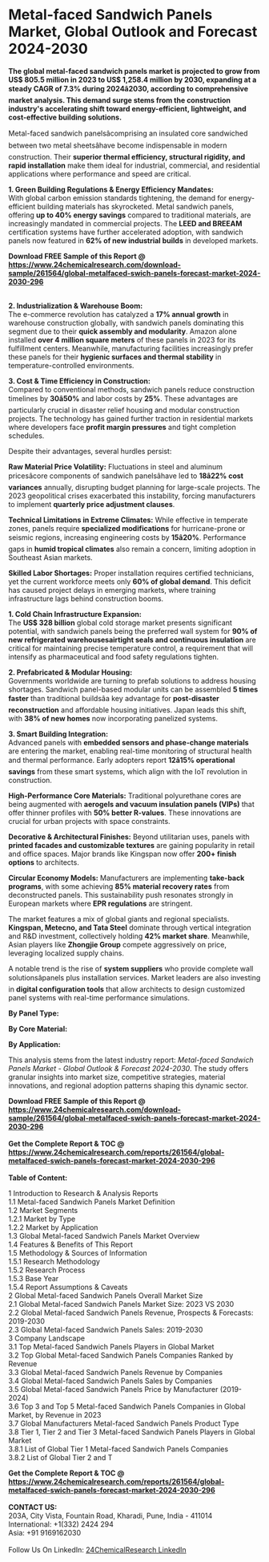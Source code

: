 <h1>Metal-faced Sandwich Panels Market, Global Outlook and Forecast 2024-2030</h1><p><strong>The global metal-faced sandwich panels market is projected to grow from <strong>US$ 805.5 million in 2023 to <strong>US$ 1,258.4 million by 2030</strong>, expanding at a steady <strong>CAGR of 7.3% during 2024â2030</strong>, according to comprehensive market analysis. This demand surge stems from the construction industry's accelerating shift toward <strong>energy-efficient, lightweight, and cost-effective</strong> building solutions.</strong></strong></p><p>Metal-faced sandwich panelsâcomprising an insulated core sandwiched between two metal sheetsâhave become indispensable in modern construction. Their <strong>superior thermal efficiency, structural rigidity, and rapid installation</strong> make them ideal for industrial, commercial, and residential applications where performance and speed are critical.</p><p><strong>1. Green Building Regulations &amp; Energy Efficiency Mandates:</strong><br>
With global carbon emission standards tightening, the demand for energy-efficient building materials has skyrocketed. Metal sandwich panels, offering <strong>up to 40% energy savings</strong> compared to traditional materials, are increasingly mandated in commercial projects. The <strong>LEED and BREEAM</strong> certification systems have further accelerated adoption, with sandwich panels now featured in <strong>62% of new industrial builds</strong> in developed markets.</p><div><b>Download FREE Sample of this Report @ 
            <a href="https://www.24chemicalresearch.com/download-sample/261564/global-metalfaced-swich-panels-forecast-market-2024-2030-296">
            https://www.24chemicalresearch.com/download-sample/261564/global-metalfaced-swich-panels-forecast-market-2024-2030-296</a></b></div><br><p><strong>2. Industrialization &amp; Warehouse Boom:</strong><br>
The e-commerce revolution has catalyzed a <strong>17% annual growth</strong> in warehouse construction globally, with sandwich panels dominating this segment due to their <strong>quick assembly and modularity</strong>. Amazon alone installed <strong>over 4 million square meters</strong> of these panels in 2023 for its fulfillment centers. Meanwhile, manufacturing facilities increasingly prefer these panels for their <strong>hygienic surfaces and thermal stability</strong> in temperature-controlled environments.</p><p><strong>3. Cost &amp; Time Efficiency in Construction:</strong><br>
Compared to conventional methods, sandwich panels reduce construction timelines by <strong>30â50%</strong> and labor costs by <strong>25%</strong>. These advantages are particularly crucial in disaster relief housing and modular construction projects. The technology has gained further traction in residential markets where developers face <strong>profit margin pressures</strong> and tight completion schedules.</p><p>Despite their advantages, several hurdles persist:</p><p><strong>Raw Material Price Volatility:</strong> Fluctuations in steel and aluminum pricesâcore components of sandwich panelsâhave led to <strong>18â22% cost variances</strong> annually, disrupting budget planning for large-scale projects. The 2023 geopolitical crises exacerbated this instability, forcing manufacturers to implement <strong>quarterly price adjustment clauses</strong>.</p><p><strong>Technical Limitations in Extreme Climates:</strong> While effective in temperate zones, panels require <strong>specialized modifications</strong> for hurricane-prone or seismic regions, increasing engineering costs by <strong>15â20%</strong>. Performance gaps in <strong>humid tropical climates</strong> also remain a concern, limiting adoption in Southeast Asian markets.</p><p><strong>Skilled Labor Shortages:</strong> Proper installation requires certified technicians, yet the current workforce meets only <strong>60% of global demand</strong>. This deficit has caused project delays in emerging markets, where training infrastructure lags behind construction booms.</p><p><strong>1. Cold Chain Infrastructure Expansion:</strong><br>
The <strong>US$ 328 billion</strong> global cold storage market presents significant potential, with sandwich panels being the preferred wall system for <strong>90% of new refrigerated warehousesairtight seals and continuous insulation</strong> are critical for maintaining precise temperature control, a requirement that will intensify as pharmaceutical and food safety regulations tighten.</p><p><strong>2. Prefabricated &amp; Modular Housing:</strong><br>
Governments worldwide are turning to prefab solutions to address housing shortages. Sandwich panel-based modular units can be assembled <strong>5 times faster</strong> than traditional buildsâa key advantage for <strong>post-disaster reconstruction</strong> and affordable housing initiatives. Japan leads this shift, with <strong>38% of new homes</strong> now incorporating panelized systems.</p><p><strong>3. Smart Building Integration:</strong><br>
Advanced panels with <strong>embedded sensors and phase-change materials</strong> are entering the market, enabling real-time monitoring of structural health and thermal performance. Early adopters report <strong>12â15% operational savings</strong> from these smart systems, which align with the IoT revolution in construction.</p><p><strong>High-Performance Core Materials:</strong> Traditional polyurethane cores are being augmented with <strong>aerogels and vacuum insulation panels (VIPs)</strong> that offer thinner profiles with <strong>50% better R-values</strong>. These innovations are crucial for urban projects with space constraints.</p><p><strong>Decorative &amp; Architectural Finishes:</strong> Beyond utilitarian uses, panels with <strong>printed facades and customizable textures</strong> are gaining popularity in retail and office spaces. Major brands like Kingspan now offer <strong>200+ finish options</strong> to architects.</p><p><strong>Circular Economy Models:</strong> Manufacturers are implementing <strong>take-back programs</strong>, with some achieving <strong>85% material recovery rates</strong> from deconstructed panels. This sustainability push resonates strongly in European markets where <strong>EPR regulations</strong> are stringent.</p><p>The market features a mix of global giants and regional specialists. <strong>Kingspan, Metecno, and Tata Steel</strong> dominate through vertical integration and R&amp;D investment, collectively holding <strong>42% market share</strong>. Meanwhile, Asian players like <strong>Zhongjie Group</strong> compete aggressively on price, leveraging localized supply chains.</p><p>A notable trend is the rise of <strong>system suppliers</strong> who provide complete wall solutionsâpanels plus installation services. Market leaders are also investing in <strong>digital configuration tools</strong> that allow architects to design customized panel systems with real-time performance simulations.</p><p><strong>By Panel Type:</strong></p><p><strong>By Core Material:</strong></p><p><strong>By Application:</strong></p><p>This analysis stems from the latest industry report: <em>Metal-faced Sandwich Panels Market - Global Outlook &amp; Forecast 2024-2030</em>. The study offers granular insights into market size, competitive strategies, material innovations, and regional adoption patterns shaping this dynamic sector.</p><div><b>Download FREE Sample of this Report @ 
            <a href="https://www.24chemicalresearch.com/download-sample/261564/global-metalfaced-swich-panels-forecast-market-2024-2030-296">
            https://www.24chemicalresearch.com/download-sample/261564/global-metalfaced-swich-panels-forecast-market-2024-2030-296</a></b></div><br><div><b>Get the Complete Report & TOC @ 
            <a href="https://www.24chemicalresearch.com/reports/261564/global-metalfaced-swich-panels-forecast-market-2024-2030-296">
            https://www.24chemicalresearch.com/reports/261564/global-metalfaced-swich-panels-forecast-market-2024-2030-296</a></b></div><br>
            <b>Table of Content:</b><p>1 Introduction to Research & Analysis Reports<br />
    1.1 Metal-faced Sandwich Panels Market Definition<br />
    1.2 Market Segments<br />
        1.2.1 Market by Type<br />
        1.2.2 Market by Application<br />
    1.3 Global Metal-faced Sandwich Panels Market Overview<br />
    1.4 Features & Benefits of This Report<br />
    1.5 Methodology & Sources of Information<br />
        1.5.1 Research Methodology<br />
        1.5.2 Research Process<br />
        1.5.3 Base Year<br />
        1.5.4 Report Assumptions & Caveats<br />
2 Global Metal-faced Sandwich Panels Overall Market Size<br />
    2.1 Global Metal-faced Sandwich Panels Market Size: 2023 VS 2030<br />
    2.2 Global Metal-faced Sandwich Panels Revenue, Prospects & Forecasts: 2019-2030<br />
    2.3 Global Metal-faced Sandwich Panels Sales: 2019-2030<br />
3 Company Landscape<br />
    3.1 Top Metal-faced Sandwich Panels Players in Global Market<br />
    3.2 Top Global Metal-faced Sandwich Panels Companies Ranked by Revenue<br />
    3.3 Global Metal-faced Sandwich Panels Revenue by Companies<br />
    3.4 Global Metal-faced Sandwich Panels Sales by Companies<br />
    3.5 Global Metal-faced Sandwich Panels Price by Manufacturer (2019-2024)<br />
    3.6 Top 3 and Top 5 Metal-faced Sandwich Panels Companies in Global Market, by Revenue in 2023<br />
    3.7 Global Manufacturers Metal-faced Sandwich Panels Product Type<br />
    3.8 Tier 1, Tier 2 and Tier 3 Metal-faced Sandwich Panels Players in Global Market<br />
        3.8.1 List of Global Tier 1 Metal-faced Sandwich Panels Companies<br />
        3.8.2 List of Global Tier 2 and T</p><div><b>Get the Complete Report & TOC @ 
            <a href="https://www.24chemicalresearch.com/reports/261564/global-metalfaced-swich-panels-forecast-market-2024-2030-296">
            https://www.24chemicalresearch.com/reports/261564/global-metalfaced-swich-panels-forecast-market-2024-2030-296</a></b></div><br><b>CONTACT US:</b><br>
            203A, City Vista, Fountain Road, Kharadi, Pune, India - 411014<br>
            International: +1(332) 2424 294<br>
            Asia: +91 9169162030 <br><br>
            Follow Us On LinkedIn: <a href="https://www.linkedin.com/company/24chemicalresearch/">24ChemicalResearch LinkedIn</a>